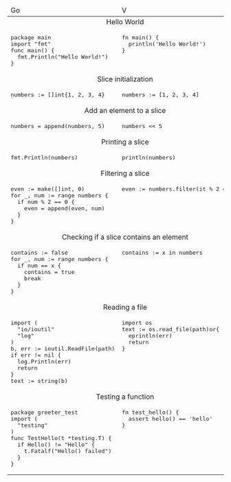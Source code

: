 <table>
<thead>
<tr><td>Go</td><td>V</td></tr>
</thead>
<tr><td colspan="2" align="center">Hello World</td></tr>
<tr>
<td>
<pre class="highlight highlight-source-v">
package main
import "fmt"
func main() {
  fmt.Println("Hello World!")
}
</pre>
</td>
<td valign="top">
<pre>
fn main() {
  println('Hello World!')
}
</pre>
</td>
</tr>
<tr><td colspan="2" align="center">Slice initialization</td></tr>
<tr>
<td>
<pre>
numbers := []int{1, 2, 3, 4}
</pre>
</td>
<td valign="top">
<pre>
numbers := [1, 2, 3, 4]
</pre>
</td>
</tr>
<tr><td colspan="2" align="center">Add an element to a slice</td></tr>
<tr>
<td>
<pre>
numbers = append(numbers, 5)
</pre>
</td>
<td valign="top">
<pre>
numbers &lt;&lt; 5
</pre>
</td>
</tr>
<tr><td colspan="2" align="center">Printing a slice</td></tr>
<tr>
<td>
<pre>
fmt.Println(numbers)
</pre>
</td>
<td valign="top">
<pre>
println(numbers)
</pre>
</td>
</tr>
<tr><td colspan="2" align="center">Filtering a slice</td></tr>
<tr>
<td>
<pre>
even := make([]int, 0)
for _, num := range numbers {
  if num % 2 == 0 {
    even = append(even, num)
  }
}
</pre>
</td>
<td valign="top">
<pre>
even := numbers.filter(it % 2 == 0)
</pre>
</td>
</tr>
<tr><td colspan="2" align="center">Checking if a slice contains an element</td></tr>
<tr>
<td>
<pre>
contains := false
for _, num := range numbers {
  if num == x {
    contains = true
    break
  }
}
</pre>
</td>
<td valign="top">
<pre>
contains := x in numbers
</pre>
</td>
</tr>
<tr><td colspan="2" align="center">Reading a file</td></tr>
<tr>
<td>
<pre>
import (
  "io/ioutil"
  "log"
)
b, err := ioutil.ReadFile(path)
if err != nil {
  log.Println(err)
  return
}
text := string(b)
</pre>
</td>
<td valign="top">
<pre>
import os
text := os.read_file(path)or{
  eprintln(err)
  return
}
</pre>
</td>
</tr>
<tr><td colspan="2" align="center">Testing a function</td></tr>
<tr>
<td>
<pre>
package greeter_test
import (
  "testing"
)
func TestHello(t *testing.T) {
  if Hello() != "Hello" {
    t.Fatalf("Hello() failed")
  }
}
</pre>
</td>
<td valign="top">
<pre>
fn test_hello() {
  assert hello() == 'hello'
}
</pre>
</td>
</tr>
</table>
